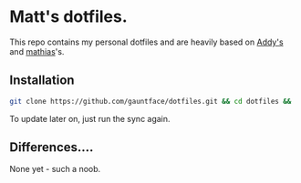 # Matt's dotfiles.

This repo contains my personal dotfiles and are heavily based on [Addy's](https://github.com/addyosmani/dotfiles/) and [mathias](https://github.com/mathiasbynens/dotfiles/)'s.


## Installation

```bash
git clone https://github.com/gauntface/dotfiles.git && cd dotfiles && ./install-deps.sh && ./sync.sh
```

To update later on, just run the sync again.

## Differences....

None yet - such a noob.
